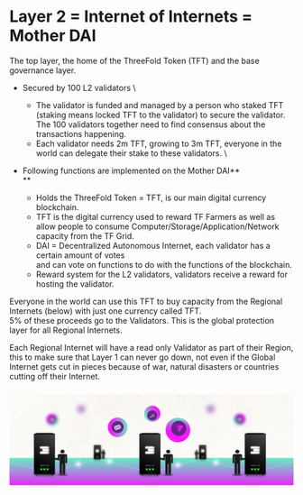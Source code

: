 # Layer 2 = Internet of Internets = Mother DAI

The top layer, the home of the ThreeFold Token (TFT) and the base governance layer.



* Secured by 100 L2 validators \

    * The validator is funded and managed by a person who staked TFT (staking means locked TFT to the validator) to secure the validator. The 100 validators together need to find consensus about the transactions happening.
    * Each validator needs 2m TFT, growing to 3m TFT, everyone in the world can delegate their stake to these validators. \

* Following functions are implemented on the Mother DAI** \
**
    * Holds the ThreeFold Token = TFT, is our main digital currency blockchain.
    * TFT is the digital currency used to reward TF Farmers as well as allow people to consume Computer/Storage/Application/Network capacity from the TF Grid. 
    * DAI = Decentralized Autonomous Internet, each validator has a certain amount of votes  \
and can vote on functions to do with the functions of the blockchain. 
    * Reward system for the L2 validators, validators receive a reward for hosting the validator.

Everyone in the world can use this TFT to buy capacity from the Regional Internets (below) with just one currency called TFT.  \
5% of these proceeds go to the Validators. This is the global protection layer for all Regional Internets. 

Each Regional Internet will have a read only Validator as part of their Region, this to make sure that Layer 1 can never go down, not even if the Global Internet gets cut in pieces because of war, natural disasters or countries cutting off their Internet.


### 


![alt_text](img/threefold_phones.png "image_tooltip")
